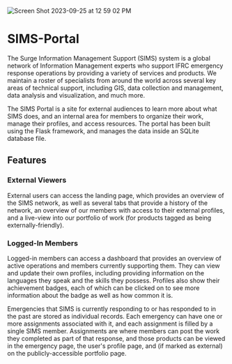 ![Screen Shot 2023-09-25 at 12 59 02 PM](https://github.com/JonathanGarro/SIMS-Portal/assets/8890661/f5f69241-a2d0-4081-adc2-0d7102577364)

# SIMS-Portal

The Surge Information Management Support (SIMS) system is a global network of Information Management experts who support IFRC emergency response operations by providing a variety of services and products. We maintain a roster of specialists from around the world across several key areas of technical support, including GIS, data collection and management, data analysis and visualization, and much more.

The SIMS Portal is a site for external audiences to learn more about what SIMS does, and an internal area for members to organize their work, manage their profiles, and access resources. The portal has been built using the Flask framework, and manages the data inside an SQLite database file. 

## Features

### External Viewers
External users can access the landing page, which provides an overview of the SIMS network, as well as several tabs that provide a history of the network, an overview of our members with access to their external profiles, and a live-view into our portfolio of work (for products tagged as being externally-friendly). 

### Logged-In Members
Logged-in members can access a dashboard that provides an overview of active operations and members currently supporting them. They can view and update their own profiles, including providing information on the languages they speak and the skills they possess. Profiles also show their achievement badges, each of which can be clicked on to see more information about the badge as well as how common it is. 

Emergencies that SIMS is currently responding to or has responded to in the past are stored as individual records. Each emergency can have one or more assignments associated with it, and each assignment is filled by a single SIMS member. Assignments are where members can post the work they completed as part of that response, and those products can be viewed in the emergency page, the user's profile page, and (if marked as external) on the publicly-accessible portfolio page.
